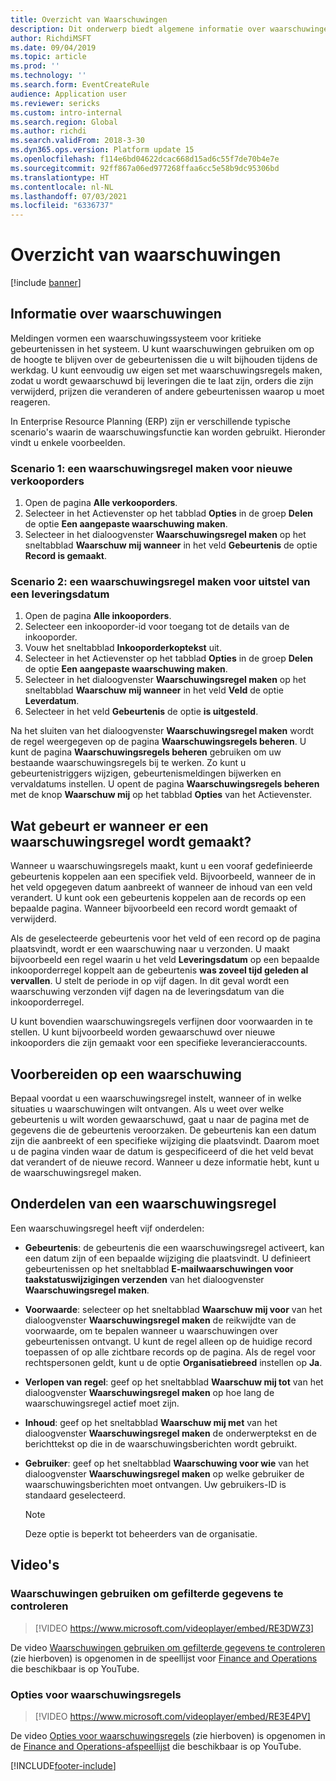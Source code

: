 ```yaml
---
title: Overzicht van Waarschuwingen
description: Dit onderwerp biedt algemene informatie over waarschuwingen. U kunt waarschuwingen gebruiken om op de hoogte te blijven over de gebeurtenissen die u wilt bijhouden tijdens de werkdag.
author: RichdiMSFT
ms.date: 09/04/2019
ms.topic: article
ms.prod: ''
ms.technology: ''
ms.search.form: EventCreateRule
audience: Application user
ms.reviewer: sericks
ms.custom: intro-internal
ms.search.region: Global
ms.author: richdi
ms.search.validFrom: 2018-3-30
ms.dyn365.ops.version: Platform update 15
ms.openlocfilehash: f114e6bd04622dcac668d15ad6c55f7de70b4e7e
ms.sourcegitcommit: 92ff867a06ed977268ffaa6cc5e58b9dc95306bd
ms.translationtype: HT
ms.contentlocale: nl-NL
ms.lasthandoff: 07/03/2021
ms.locfileid: "6336737"
---
```

# <a name="alerts-overview"></a>Overzicht van waarschuwingen

[!include [banner](../includes/banner.md)]

## <a name="about-alerts"></a>Informatie over waarschuwingen
Meldingen vormen een waarschuwingssysteem voor kritieke gebeurtenissen in het systeem. U kunt waarschuwingen gebruiken om op de hoogte te blijven over de gebeurtenissen die u wilt bijhouden tijdens de werkdag. U kunt eenvoudig uw eigen set met waarschuwingsregels maken, zodat u wordt gewaarschuwd bij leveringen die te laat zijn, orders die zijn verwijderd, prijzen die veranderen of andere gebeurtenissen waarop u moet reageren.

In Enterprise Resource Planning (ERP) zijn er verschillende typische scenario's waarin de waarschuwingsfunctie kan worden gebruikt. Hieronder vindt u enkele voorbeelden.

### <a name="scenario-1-create-an-alert-rule-for-new-sales-orders"></a>Scenario 1: een waarschuwingsregel maken voor nieuwe verkooporders

1. Open de pagina **Alle verkooporders**.
2. Selecteer in het Actievenster op het tabblad **Opties** in de groep **Delen** de optie **Een aangepaste waarschuwing maken**.
3. Selecteer in het dialoogvenster **Waarschuwingsregel maken** op het sneltabblad **Waarschuw mij wanneer** in het veld **Gebeurtenis** de optie **Record is gemaakt**.

### <a name="scenario-2-create-an-alert-rule-for-postponement-of-a-delivery-date"></a>Scenario 2: een waarschuwingsregel maken voor uitstel van een leveringsdatum

1. Open de pagina **Alle inkooporders**.
2. Selecteer een inkooporder-id voor toegang tot de details van de inkooporder.
3. Vouw het sneltabblad **Inkooporderkoptekst** uit.
4. Selecteer in het Actievenster op het tabblad **Opties** in de groep **Delen** de optie **Een aangepaste waarschuwing maken**.
5. Selecteer in het dialoogvenster **Waarschuwingsregel maken** op het sneltabblad **Waarschuw mij wanneer** in het veld **Veld** de optie **Leverdatum**.
6. Selecteer in het veld **Gebeurtenis** de optie **is uitgesteld**.
    
Na het sluiten van het dialoogvenster **Waarschuwingsregel maken** wordt de regel weergegeven op de pagina **Waarschuwingsregels beheren**. U kunt de pagina **Waarschuwingsregels beheren** gebruiken om uw bestaande waarschuwingsregels bij te werken. Zo kunt u gebeurtenistriggers wijzigen, gebeurtenismeldingen bijwerken en vervaldatums instellen. U opent de pagina **Waarschuwingsregels beheren** met de knop **Waarschuw mij** op het tabblad **Opties** van het Actievenster.

## <a name="what-occurs-when-an-alert-rule-is-created"></a>Wat gebeurt er wanneer er een waarschuwingsregel wordt gemaakt?

Wanneer u waarschuwingsregels maakt, kunt u een vooraf gedefinieerde gebeurtenis koppelen aan een specifiek veld. Bijvoorbeeld, wanneer de in het veld opgegeven datum aanbreekt of wanneer de inhoud van een veld verandert. U kunt ook een gebeurtenis koppelen aan de records op een bepaalde pagina. Wanneer bijvoorbeeld een record wordt gemaakt of verwijderd.

Als de geselecteerde gebeurtenis voor het veld of een record op de pagina plaatsvindt, wordt er een waarschuwing naar u verzonden. U maakt bijvoorbeeld een regel waarin u het veld **Leveringsdatum** op een bepaalde inkooporderregel koppelt aan de gebeurtenis **was zoveel tijd geleden al vervallen**. U stelt de periode in op vijf dagen. In dit geval wordt een waarschuwing verzonden vijf dagen na de leveringsdatum van die inkooporderregel.

U kunt bovendien waarschuwingsregels verfijnen door voorwaarden in te stellen. U kunt bijvoorbeeld worden gewaarschuwd over nieuwe inkooporders die zijn gemaakt voor een specifieke leverancieraccounts.

## <a name="preparing-for-an-alert"></a>Voorbereiden op een waarschuwing

Bepaal voordat u een waarschuwingsregel instelt, wanneer of in welke situaties u waarschuwingen wilt ontvangen. Als u weet over welke gebeurtenis u wilt worden gewaarschuwd, gaat u naar de pagina met de gegevens die de gebeurtenis veroorzaken. De gebeurtenis kan een datum zijn die aanbreekt of een specifieke wijziging die plaatsvindt. Daarom moet u de pagina vinden waar de datum is gespecificeerd of die het veld bevat dat verandert of de nieuwe record. Wanneer u deze informatie hebt, kunt u de waarschuwingsregel maken.

## <a name="components-of-an-alert-rule"></a>Onderdelen van een waarschuwingsregel

Een waarschuwingsregel heeft vijf onderdelen:

- **Gebeurtenis**: de gebeurtenis die een waarschuwingsregel activeert, kan een datum zijn of een bepaalde wijziging die plaatsvindt. U definieert gebeurtenissen op het sneltabblad **E-mailwaarschuwingen voor taakstatuswijzigingen verzenden** van het dialoogvenster **Waarschuwingsregel maken**.
- **Voorwaarde**: selecteer op het sneltabblad **Waarschuw mij voor** van het dialoogvenster **Waarschuwingsregel maken** de reikwijdte van de voorwaarde, om te bepalen wanneer u waarschuwingen over gebeurtenissen ontvangt. U kunt de regel alleen op de huidige record toepassen of op alle zichtbare records op de pagina. Als de regel voor rechtspersonen geldt, kunt u de optie **Organisatiebreed** instellen op **Ja**.
- **Verlopen van regel**: geef op het sneltabblad **Waarschuw mij tot** van het dialoogvenster **Waarschuwingsregel maken** op hoe lang de waarschuwingsregel actief moet zijn.
- **Inhoud**: geef op het sneltabblad **Waarschuw mij met** van het dialoogvenster  **Waarschuwingsregel maken** de onderwerptekst en de berichttekst op die in de waarschuwingsberichten wordt gebruikt.
- **Gebruiker**: geef op het sneltabblad **Waarschuwing voor wie** van het dialoogvenster **Waarschuwingsregel maken** op welke gebruiker de waarschuwingsberichten moet ontvangen. Uw gebruikers-ID is standaard geselecteerd.

    > [!NOTE]
    > Deze optie is beperkt tot beheerders van de organisatie.

## <a name="videos"></a>Video's

### <a name="how-to-use-alerts-to-monitor-filtered-data"></a>Waarschuwingen gebruiken om gefilterde gegevens te controleren

> [!VIDEO https://www.microsoft.com/videoplayer/embed/RE3DWZ3]

De video [Waarschuwingen gebruiken om gefilterde gegevens te controleren](https://youtu.be/ZYKMcv6kl9s) (zie hierboven) is opgenomen in de speellijst voor [Finance and Operations](https://www.youtube.com/playlist?list=PLcakwueIHoT_SYfIaPGoOhloFoCXiUSyW) die beschikbaar is op YouTube.

### <a name="alert-rule-options"></a>Opties voor waarschuwingsregels

> [!VIDEO https://www.microsoft.com/videoplayer/embed/RE3E4PV]

De video [Opties voor waarschuwingsregels](https://youtu.be/cpzimwOjicM) (zie hierboven) is opgenomen in de [Finance and Operations-afspeellijst](https://www.youtube.com/playlist?list=PLcakwueIHoT_SYfIaPGoOhloFoCXiUSyW) die beschikbaar is op YouTube.




[!INCLUDE[footer-include](../../../includes/footer-banner.md)]